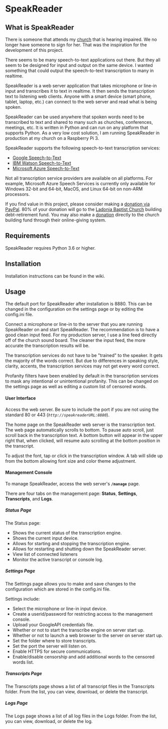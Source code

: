 # SpeakReader

## What is SpeakReader
There is someone that attends my [church](https://www.ladoniabaptist.org) that is hearing impaired. We no longer have someone to sign for her. That was the inspiration for the development of this project.

There seems to be many speech-to-text applications out there. But they all seem to be designed for input and output on the same device. I wanted something that could output the speech-to-text transcription to many in realtime.

SpeakReader is a web server application that takes microphone or line-in input and transcribes it to text in realtime. It then sends the transcription text to listening web clients. Anyone with a smart device (smart phone, tablet, laptop, etc.) can connect to the web server and read what is being spoken.
 
SpeakReader can be used anywhere that spoken words need to be transcribed to text and shared to many such as churches, conferences, meetings, etc.
It is written in Python and can run on any platform that supports Python. As a very low cost solution, I am running SpeakReader in production at my church on a Raspberry Pi 3.

SpeakReader supports the following speech-to-text transcription services:
* [Google Speech-to-Text](https://cloud.google.com/speech-to-text/)
* [IBM Watson Speech-to-Text](https://www.ibm.com/watson/services/speech-to-text/)
* [Microsoft Azure Speech-to-Text](https://azure.microsoft.com/en-us/services/cognitive-services/speech-to-text/)

Not all transcription service providers are available on all platforms. For example, Microsoft Azure Speech Services is currently only available for Windows 32-bit and 64-bit, MacOS, and Linux 64-bit on non-ARM processors. 

If you find value in this project, please consider making a [donation via PayPal](https://paypal.me/jerryleenance). 80% of your donation will go to the [Ladonia Baptist Church](https://www.ladoniabaptist.org) building debt-retirement fund. 
You may also make a [donation](https://onrealm.org/LadoniaBaptist/Give/EAVLVGBZJN) directly to the church building fund through their online-giving system.

## Requirements
SpeakReader requires Python 3.6 or higher.


## Installation
Installation instructions can be found in the wiki.
 

## Usage

The default port for SpeakReader after installation is 8880. This can be changed in the configuration on the settings page or by editing the config.ini file.

Connect a microphone or line-in to the server that you are running SpeakReader on and start SpeakReader.
The recommendation is to have a good clean input feed. For my production server, I use a line feed directly off of the church sound board. The cleaner the input feed, the more accurate the transcription results will be.

The transcription services do not have to be "trained" to the speaker. It gets the majority of the words correct. But due to differences in speaking style, clarity, accents, the transcription services may not get every word correct.

Profanity filters have been enabled by default in the transcription services to mask any intentional or unintentional profanity. This can be changed on the settings page as well as editing a custom list of censored words. 


#### User Interface
Access the web server. Be sure to include the port if you are not using the standard 80 or 443 (*`http://speakreaderURL:8880`*).

The home page on the SpeakReader web server is the transcription text.
The web page automatically scrolls to bottom. To pause auto scroll, just scroll back in the transcription text. A bottom button will appear in the upper right that, when clicked, will resume auto scrolling at the bottom position in the transcript.

To adjust the font, tap or click in the transcription window. A tab will slide up from the bottom allowing font size and color theme adjustment.

#### Management Console
To manage SpeakReader, access the web server's **`/manage`** page.

There are four tabs on the management page: **Status**, **Settings**, **Transcripts**, and **Logs**.

##### Status Page
The Status page:
* Shows the current status of the transcription engine.
* Shows the current input device.
* Allows for starting and stopping the transcription engine.
* Allows for restarting and shutting down the SpeakReader server.
* View list of connected listeners
* Monitor the active transcript or console log.

##### Settings Page
The Settings page allows you to make and save changes to the configuration which are stored in the config.ini file.

Settings include:
* Select the microphone or line-in input device.
* Create a userid/password for restricting access to the management console.
* Upload your GoogleAPI credentials file.
* Whether or not to start the transcribe engine on server start up.
* Whether or not to launch a web browser to the server on server start up.
* Set the folder where to store transcripts.
* Set the port the server will listen on.
* Enable HTTPS for secure communications.
* Enable/disable censorship and add additional words to the censored words list.

##### Transcripts Page
The Transcripts page shows a list of all transcript files in the Transcripts folder. From the list, you can view, download, or delete the transcript.

##### Logs Page
The Logs page shows a list of all log files in the Logs folder. From the list, you can view, download, or delete the log.
